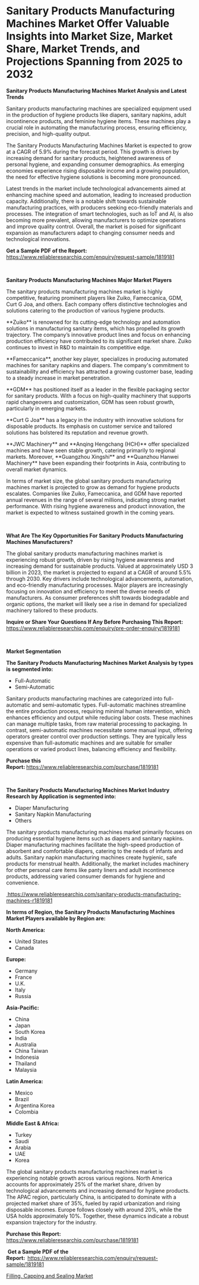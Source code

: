 <p><h1>Sanitary Products Manufacturing Machines Market Offer Valuable Insights into Market Size, Market Share, Market Trends, and Projections Spanning from 2025 to 2032</h1></p><p><strong>Sanitary Products Manufacturing Machines Market Analysis and Latest Trends</strong></p>
<p><p>Sanitary products manufacturing machines are specialized equipment used in the production of hygiene products like diapers, sanitary napkins, adult incontinence products, and feminine hygiene items. These machines play a crucial role in automating the manufacturing process, ensuring efficiency, precision, and high-quality output.</p><p>The Sanitary Products Manufacturing Machines Market is expected to grow at a CAGR of 5.9% during the forecast period. This growth is driven by increasing demand for sanitary products, heightened awareness of personal hygiene, and expanding consumer demographics. As emerging economies experience rising disposable income and a growing population, the need for effective hygiene solutions is becoming more pronounced. </p><p>Latest trends in the market include technological advancements aimed at enhancing machine speed and automation, leading to increased production capacity. Additionally, there is a notable shift towards sustainable manufacturing practices, with producers seeking eco-friendly materials and processes. The integration of smart technologies, such as IoT and AI, is also becoming more prevalent, allowing manufacturers to optimize operations and improve quality control. Overall, the market is poised for significant expansion as manufacturers adapt to changing consumer needs and technological innovations.</p></p>
<p><strong>Get a Sample PDF of the Report:&nbsp;</strong> <a href="https://www.reliableresearchiq.com/enquiry/request-sample/1819181?utm_campaign=3318&utm_medium=2&utm_source=Github&utm_content=ia&utm_term=12042025&utm_id=sanitary-products-manufacturing-machines">https://www.reliableresearchiq.com/enquiry/request-sample/1819181</a></p>
<p>&nbsp;</p>
<p><strong>Sanitary Products Manufacturing Machines Major Market Players</strong></p>
<p><p>The sanitary products manufacturing machines market is highly competitive, featuring prominent players like Zuiko, Fameccanica, GDM, Curt G Joa, and others. Each company offers distinctive technologies and solutions catering to the production of various hygiene products.</p><p>**Zuiko** is renowned for its cutting-edge technology and automation solutions in manufacturing sanitary items, which has propelled its growth trajectory. The company’s innovative product lines and focus on enhancing production efficiency have contributed to its significant market share. Zuiko continues to invest in R&D to maintain its competitive edge.</p><p>**Fameccanica**, another key player, specializes in producing automated machines for sanitary napkins and diapers. The company's commitment to sustainability and efficiency has attracted a growing customer base, leading to a steady increase in market penetration.</p><p>**GDM** has positioned itself as a leader in the flexible packaging sector for sanitary products. With a focus on high-quality machinery that supports rapid changeovers and customization, GDM has seen robust growth, particularly in emerging markets.</p><p>**Curt G Joa** has a legacy in the industry with innovative solutions for disposable products. Its emphasis on customer service and tailored solutions has bolstered its reputation and revenue growth.</p><p>**JWC Machinery** and **Anqing Hengchang (HCH)** offer specialized machines and have seen stable growth, catering primarily to regional markets. Moreover, **Guangzhou Xingshi** and **Quanzhou Hanwei Machinery** have been expanding their footprints in Asia, contributing to overall market dynamics.</p><p>In terms of market size, the global sanitary products manufacturing machines market is projected to grow as demand for hygiene products escalates. Companies like Zuiko, Fameccanica, and GDM have reported annual revenues in the range of several millions, indicating strong market performance. With rising hygiene awareness and product innovation, the market is expected to witness sustained growth in the coming years.</p></p>
<p>&nbsp;</p>
<p><strong>What Are The Key Opportunities For Sanitary Products Manufacturing Machines Manufacturers?</strong></p>
<p><p>The global sanitary products manufacturing machines market is experiencing robust growth, driven by rising hygiene awareness and increasing demand for sustainable products. Valued at approximately USD 3 billion in 2023, the market is projected to expand at a CAGR of around 5.5% through 2030. Key drivers include technological advancements, automation, and eco-friendly manufacturing processes. Major players are increasingly focusing on innovation and efficiency to meet the diverse needs of manufacturers. As consumer preferences shift towards biodegradable and organic options, the market will likely see a rise in demand for specialized machinery tailored to these products.</p></p>
<p><strong>Inquire or Share Your Questions If Any Before Purchasing This Report:</strong> <a href="https://www.reliableresearchiq.com/enquiry/pre-order-enquiry/1819181?utm_campaign=3318&utm_medium=2&utm_source=Github&utm_content=ia&utm_term=12042025&utm_id=sanitary-products-manufacturing-machines">https://www.reliableresearchiq.com/enquiry/pre-order-enquiry/1819181</a></p>
<p>&nbsp;</p>
<p><strong>Market Segmentation</strong></p>
<p><strong>The Sanitary Products Manufacturing Machines Market Analysis by types is segmented into:</strong></p>
<p><ul><li>Full-Automatic</li><li>Semi-Automatic</li></ul></p>
<p><p>Sanitary products manufacturing machines are categorized into full-automatic and semi-automatic types. Full-automatic machines streamline the entire production process, requiring minimal human intervention, which enhances efficiency and output while reducing labor costs. These machines can manage multiple tasks, from raw material processing to packaging. In contrast, semi-automatic machines necessitate some manual input, offering operators greater control over production settings. They are typically less expensive than full-automatic machines and are suitable for smaller operations or varied product lines, balancing efficiency and flexibility.</p></p>
<p><strong>Purchase this Report:&nbsp;</strong><a href="https://www.reliableresearchiq.com/purchase/1819181?utm_campaign=3318&utm_medium=2&utm_source=Github&utm_content=ia&utm_term=12042025&utm_id=sanitary-products-manufacturing-machines">https://www.reliableresearchiq.com/purchase/1819181</a></p>
<p>&nbsp;</p>
<p><strong>The Sanitary Products Manufacturing Machines Market Industry Research by Application is segmented into:</strong></p>
<p><ul><li>Diaper Manufacturing</li><li>Sanitary Napkin Manufacturing</li><li>Others</li></ul></p>
<p><p>The sanitary products manufacturing machines market primarily focuses on producing essential hygiene items such as diapers and sanitary napkins. Diaper manufacturing machines facilitate the high-speed production of absorbent and comfortable diapers, catering to the needs of infants and adults. Sanitary napkin manufacturing machines create hygienic, safe products for menstrual health. Additionally, the market includes machinery for other personal care items like panty liners and adult incontinence products, addressing varied consumer demands for hygiene and convenience.</p></p>
<p><a href="https://www.reliableresearchiq.com/sanitary-products-manufacturing-machines-r1819181?utm_campaign=3318&utm_medium=2&utm_source=Github&utm_content=ia&utm_term=12042025&utm_id=sanitary-products-manufacturing-machines">&nbsp;https://www.reliableresearchiq.com/sanitary-products-manufacturing-machines-r1819181</a></p>
<p><strong>In terms of Region, the Sanitary Products Manufacturing Machines Market Players available by Region are:</strong></p>
<p>
    <p> <strong> North America: </strong>
        <ul>
            <li>United States</li>
            <li>Canada</li>
        </ul>
        </p> 
    <p> <strong> Europe: </strong>
        <ul>
            <li>Germany</li>
            <li>France</li>
            <li>U.K.</li>
            <li>Italy</li>
            <li>Russia</li>
        </ul>
        </p> 
    <p> <strong> Asia-Pacific: </strong>
        <ul>
            <li>China</li>
            <li>Japan</li>
            <li>South Korea</li>
            <li>India</li>
            <li>Australia</li>
            <li>China Taiwan</li>
            <li>Indonesia</li>
            <li>Thailand</li>
            <li>Malaysia</li>
        </ul>
        </p> 
    <p> <strong> Latin America: </strong>
        <ul>
            <li>Mexico</li>
            <li>Brazil</li>
            <li>Argentina Korea</li>
            <li>Colombia</li>
        </ul>
        </p> 
    <p> <strong> Middle East & Africa: </strong>
        <ul>
            <li>Turkey</li>
            <li>Saudi</li>
            <li>Arabia</li>
            <li>UAE</li>
            <li>Korea</li>
        </ul>
    </p>
    </p>
<p><p>The global sanitary products manufacturing machines market is experiencing notable growth across various regions. North America accounts for approximately 25% of the market share, driven by technological advancements and increasing demand for hygiene products. The APAC region, particularly China, is anticipated to dominate with a projected market share of 35%, fueled by rapid urbanization and rising disposable incomes. Europe follows closely with around 20%, while the USA holds approximately 10%. Together, these dynamics indicate a robust expansion trajectory for the industry.</p></p>
<p><strong>Purchase this Report: </strong><a href="https://www.reliableresearchiq.com/purchase/1819181?utm_campaign=3318&utm_medium=2&utm_source=Github&utm_content=ia&utm_term=12042025&utm_id=sanitary-products-manufacturing-machines">https://www.reliableresearchiq.com/purchase/1819181</a></p>
<p>&nbsp;<strong>Get a Sample PDF of the Report:&nbsp;&nbsp;</strong><a href="https://www.reliableresearchiq.com/enquiry/request-sample/1819181?utm_campaign=3318&utm_medium=2&utm_source=Github&utm_content=ia&utm_term=12042025&utm_id=sanitary-products-manufacturing-machines">https://www.reliableresearchiq.com/enquiry/request-sample/1819181</a></p>
<p><strong></strong></p>
<p><p><a href="https://github.com/lateshab69/Market-Research-Report-List-1/blob/main/filling-capping-and-sealing-market.md?utm_campaign=3318&utm_medium=2&utm_source=Github&utm_content=ia&utm_term=12042025&utm_id=sanitary-products-manufacturing-machines">Filling, Capping and Sealing Market</a></p></p>